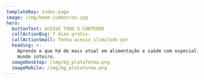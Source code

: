 ```yaml
---
templateKey: index-page
image: /img/home-jumbotron.jpg
hero:
  buttonText: ACESSE TODO O CONTEÚDO
  callActionBig: 7 dias grátis.
  callActionSmall: Tenha acesso ilimitado por
  heading: >-
    Aprenda o que há de mais atual em alimentação e saúde com especialistas do
    mundo inteiro.
  imageDesktop: /img/bg_plataforma.png
  imageMobile: /img/bg_plataforma.png
---
```


